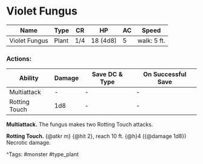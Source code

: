 # Violet Fungus

| Name | Type | CR | HP | AC | Speed |
|------|------|----|----|----|-------|
| Violet Fungus | Plant | 1/4 | 18 (4d8) | 5 | walk: 5 ft. |

### Actions:

| Ability | Damage | Save DC & Type | On Successful Save |
|---------|--------|----------------|--------------------|
| Multiattack | - | - | - |
| Rotting Touch | 1d8 | - | - |


**Multiattack.** The fungus makes two Rotting Touch attacks.

**Rotting Touch.** {@atkr m} {@hit 2}, reach 10 ft. {@h}4 ({@damage 1d8}) Necrotic damage.

^Tags: #monster #type_plant